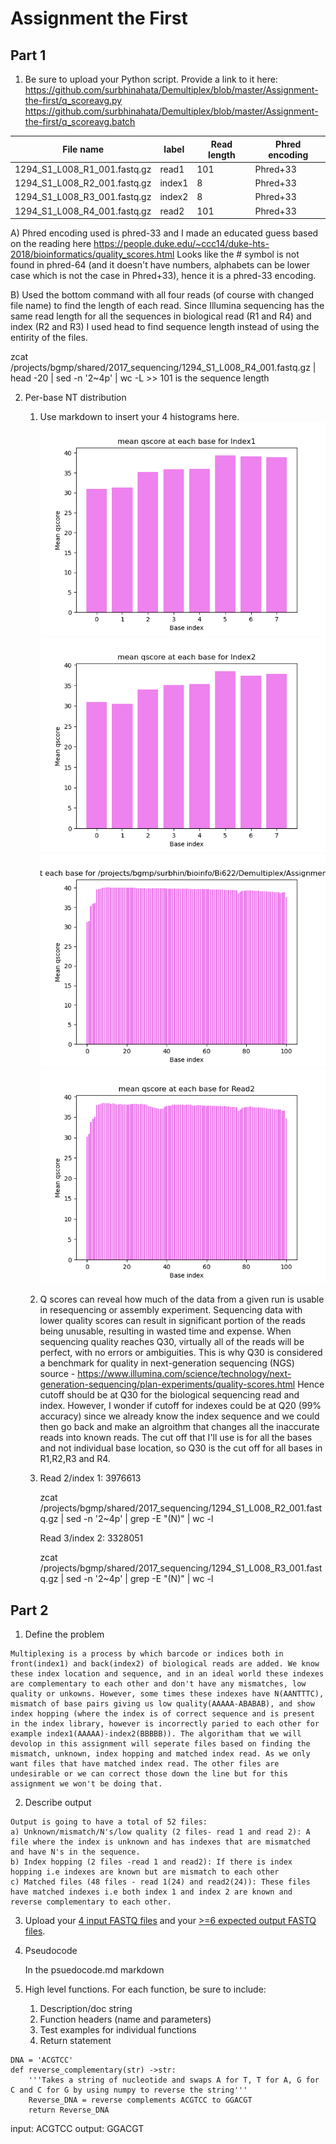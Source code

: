 # Assignment the First

## Part 1
1. Be sure to upload your Python script. Provide a link to it here:
https://github.com/surbhinahata/Demultiplex/blob/master/Assignment-the-first/q_scoreavg.py
https://github.com/surbhinahata/Demultiplex/blob/master/Assignment-the-first/q_scoreavg.batch

| File name | label | Read length | Phred encoding |
|---|---|---|---|
| 1294_S1_L008_R1_001.fastq.gz |read1  | 101 | Phred+33 |
| 1294_S1_L008_R2_001.fastq.gz |index1  | 8 | Phred+33 |
| 1294_S1_L008_R3_001.fastq.gz |index2  | 8 | Phred+33 |
| 1294_S1_L008_R4_001.fastq.gz |read2 | 101 | Phred+33 |

A) Phred encoding used is phred-33 and I made an educated guess based on the reading here https://people.duke.edu/~ccc14/duke-hts-2018/bioinformatics/quality_scores.html Looks like 
the # symbol is not found in phred-64 (and it doesn't have numbers, alphabets can be lower case which is not the case in Phred+33), hence it is a phred-33 encoding.

B) Used the bottom command with all four reads (of course with changed file name) to find the length of each read. Since Illumina sequencing has the same read length for all the sequences in biological read (R1 and R4) and index (R2 and R3) I used head to find sequence length instead of using the entirity of the files. 

zcat /projects/bgmp/shared/2017_sequencing/1294_S1_L008_R4_001.fastq.gz | head -20 | sed -n '2~4p' | wc -L >> 101 is the sequence length

2. Per-base NT distribution
    1. Use markdown to insert your 4 histograms here.
       ![](Index1.png)
       ![](Index2.png)
       ![](Read1.png)
       ![](Read2.png)
    2. Q scores can reveal how much of the data from a given run is usable in resequencing or assembly experiment. Sequencing data with lower    quality scores can result in significant portion of the reads being unusable, resulting in wasted time and expense. When sequencing              quality reaches Q30, virtually all of the reads will be perfect, with no errors or ambiguities. This is why Q30 is considered a benchmark for quality in next-generation sequencing (NGS) source - https://www.illumina.com/science/technology/next-generation-sequencing/plan-experiments/quality-scores.html Hence cutoff should be at Q30 for the biological sequencing read and index. However, I wonder if cutoff for indexes could be at Q20 (99% accuracy) since we already know the index sequence and we could then go back and make an algroithm that changes all the inaccurate reads into known reads. The cut off that I'll use is for all the bases and not individual base location, so Q30 is the cut off for all bases in R1,R2,R3 and R4.
         
    3. Read 2/index 1: 3976613
       
       zcat /projects/bgmp/shared/2017_sequencing/1294_S1_L008_R2_001.fastq.gz | sed -n '2~4p' | grep -E "(N)" | wc -l
       
       Read 3/index 2: 3328051

       zcat /projects/bgmp/shared/2017_sequencing/1294_S1_L008_R3_001.fastq.gz | sed -n '2~4p' | grep -E "(N)" | wc -l
    
## Part 2
1. Define the problem
```
Multiplexing is a process by which barcode or indices both in front(index1) and back(index2) of biological reads are added. We know these index location and sequence, and in an ideal world these indexes are complementary to each other and don't have any mismatches, low quality or unkowns. However, some times these indexes have N(AANTTTC), mismatch of base pairs giving us low quality(AAAAA-ABABAB), and show index hopping (where the index is of correct sequence and is present in the index library, however is incorrectly paried to each other for example index1(AAAAA)-index2(BBBBB)). The algoritham that we will devolop in this assignment will seperate files based on finding the mismatch, unknown, index hopping and matched index read. As we only want files that have matched index read. The other files are undesirable or we can correct those down the line but for this assignment we won't be doing that.
```
2. Describe output
```
Output is going to have a total of 52 files:
a) Unknown/mismatch/N's/low quality (2 files- read 1 and read 2): A file where the index is unknown and has indexes that are mismatched and have N's in the sequence.
b) Index hopping (2 files -read 1 and read2): If there is index hopping i.e indexes are known but are mismatch to each other
c) Matched files (48 files - read 1(24) and read2(24)): These files have matched indexes i.e both index 1 and index 2 are known and reverse complementary to each other.
```
3. Upload your [4 input FASTQ files](../TEST-input_FASTQ) and your [>=6 expected output FASTQ files](../TEST-output_FASTQ).
4. Pseudocode
   
   In the psuedocode.md markdown
5. High level functions. For each function, be sure to include:
    1. Description/doc string
    2. Function headers (name and parameters)
    3. Test examples for individual functions
    4. Return statement
```
DNA = 'ACGTCC'
def reverse_complementary(str) ->str:
    '''Takes a string of nucleotide and swaps A for T, T for A, G for C and C for G by using numpy to reverse the string'''  
    Reverse_DNA = reverse complements ACGTCC to GGACGT 
    return Reverse_DNA
```
input: ACGTCC
output: GGACGT
